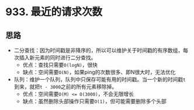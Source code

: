 # 933. 最近的请求次数

## 思路

- 二分查找：因为时间戳是非降序的，所以可以维护关于时间戳的有序数组，每次插入新元素的同时进行二分查找。
  - 优点：查找只需要`O(logN)`，很快
  - 缺点：空间需要`O(N)`，如果ping的次数很多、即N很大时，无法优化
- 队列：维护一个队列，队列中只保存可能有用的时间戳。当一个新的时间戳`t`到来，就把`t - 3000`之前的所有元素移除掉。
  - 优点：空间需要`O(M) <= O(3000)`，不会无限增长
  - 缺点：虽然删除头部操作只需要`O(1)`，但可能需要删除多个头部
